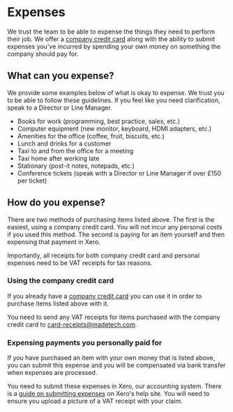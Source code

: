 # Expenses

We trust the team to be able to expense the things they need to perform their job. We offer a [company credit card](../../benefits/company_credit_card.md) along with the ability to submit expenses you've incurred by spending your own money on something the company should pay for.

## What can you expense?

We provide some examples below of what is okay to expense. We trust you to be able to follow these guidelines. If you feel like you need clarification, speak to a Director or Line Manager.

- Books for work (programming, best practice, sales, etc.)
- Computer equipment (new monitor, keyboard, HDMI adapters, etc.)
- Amenities for the office (coffee, fruit, biscuits, etc.)
- Lunch and drinks for a customer
- Taxi to and from the office for a meeting
- Taxi home after working late
- Stationary (post-it notes, notepads, etc.)
- Conference tickets (speak with a Director or Line Manager if over £150 per ticket)

## How do you expense?

There are two methods of purchasing items listed above. The first is the easiest, using a company credit card. You will not incur any personal costs if you used this method. The second is paying for an item yourself and then expensing that payment in Xero.

Importantly, all receipts for both company credit card and personal expenses need to be VAT receipts for tax reasons.

### Using the company credit card

If you already have a [company credit card](../../benefits/company_credit_card.md) you can use it in order to purchase items listed above with it.

You need to send any VAT receipts for items purchased with the company credit card to [card-receipts@madetech.com](mailto:card-receipts@madetech.com).

### Expensing payments you personally paid for

If you have purchased an item with your own money that is listed above, you can submit this expense and you will be compensated via bank transfer when expenses are processed.

You need to submit these expenses in Xero, our accounting system. There is a [guide on submitting expenses](https://help.xero.com/uk/Payments_AddClaimReceipt) on Xero's help site. You will need to ensure you upload a picture of a VAT receipt with your claim.
